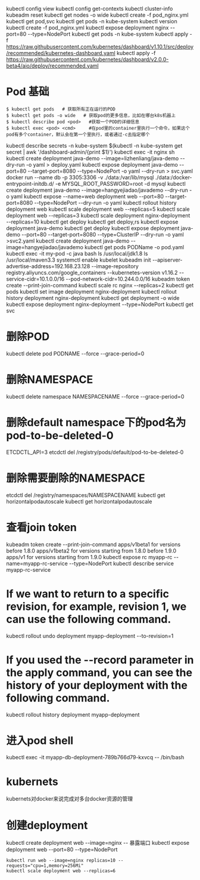 kubectl config view
kubectl config get-contexts
kubectl cluster-info
kubeadm reset
kubectl get nodes -o wide
kubectl create -f pod_nginx.yml 
kubectl get pod,svc
kubectl get pods -n kube-system 
kubectl version
kubectl create -f pod_nginx.yml
kubectl expose deployment nginx --port=80 --type=NodePort
kubectl get pods -n kube-system 
kubectl apply -f  https://raw.githubusercontent.com/kubernetes/dashboard/v1.10.1/src/deploy/recommended/kubernetes-dashboard.yaml
kubectl apply -f https://raw.githubusercontent.com/kubernetes/dashboard/v2.0.0-beta4/aio/deploy/recommended.yaml
# Pod 基础
```
$ kubectl get pods   # 获取所有正在运行的POD
$ kubectl get pods -o wide   # 获取pod的更多信息，比如在哪台k8s机器上
$ kubectl describe pod <pod>   #获取一个POD的详细信息
$ kubectl exec <pod> <cmd>     #在pod里的container里执行一个命令，如果这个pod有多个container，默认会在第一个里执行，或者通过-c去指定哪个   
```
kubectl describe secrets -n kube-system $(kubectl -n kube-system get secret | awk '/dashboard-admin/{print $1}')
kubectl exec -it nginx sh
kubectl create deployment java-demo --image=lizhenliang/java-demo --dry-run -o yaml > deploy.yaml
kubectl expose deployment java-demo --port=80  --target-port=8080 --type=NodePort -o yaml --dry-run > svc.yaml
docker run --name db -p 3305:3306 -v ./data:/var/lib/mysql ./data:/docker-entrypoint-initdb.d/   -e MYSQL_ROOT_PASSWORD=root -d mysql 
kubectl create deployment java-demo --image=hangyejiadao/javademo --dry-run -o yaml
kubectl expose  --name=web  deployment  web --port=80  --target-port=8080 --type=NodePort  --dry-run -o yaml
kubectl rollout history deployment web
kubectl scale deployment web --replicas=5
kubectl scale deployment web --replicas=3
kubectl scale deployment nginx-deployment --replicas=10
kubectl get deploy
kubectl get deploy,rs
kubectl expose deployment  java-demo
kubectl get deploy
kubectl expose deployment java-demo --port=80 --target-port=8080 --type=ClusterIP  --dry-run -o yaml >svc2.yaml
kubectl create deployment java-demo --image=hangyejiadao/javademo
kubectl get pods   PODName  -o pod.yaml
kubectl exec -it my-pod -c java bash
ls /usr/local/jdk1.8
ls /usr/local/maven3.3
systemctl enable kubelet
kubeadm init  --apiserver-advertise-address=192.168.23.128  --image-repository registry.aliyuncs.com/google_containers --kubernetes-version v1.16.2  --service-cidr=10.1.0.0/16 --pod-network-cidr=10.244.0.0/16
kubeadm token create --print-join-command
kubectl scale rc nginx --replicas=2
kubectl get pods
kubectl set image deployment nginx-deployment
kubectl rollout history deployment nginx-deployment 
kubectl get deployment -o wide
kubectl expose deployment nginx-deployment --type=NodePort
kubectl get svc
# 删除POD
kubectl delete pod PODNAME --force --grace-period=0
# 删除NAMESPACE
kubectl delete namespace NAMESPACENAME --force --grace-period=0
# 删除default namespace下的pod名为pod-to-be-deleted-0
ETCDCTL_API=3 etcdctl del /registry/pods/default/pod-to-be-deleted-0
# 删除需要删除的NAMESPACE
etcdctl del /registry/namespaces/NAMESPACENAME
kubectl get horizontalpodautoscale
kubectl get horizontalpodautoscale
# 查看join token
kubeadm token create --print-join-command
apps/v1beta1 for versions before 1.8.0
apps/v1beta2 for versions starting from 1.8.0 before 1.9.0
apps/v1 for versions starting from 1.9.0
kubectl expose rc myapp-rc --name=myapp-rc-service --type=NodePort
kubectl describe service myapp-rc-service



# If we want to return to a specific revision, for example, revision 1, we can use the following command.
kubectl rollout undo deployment myapp-deployment --to-revision=1

# If you used the --record parameter in the apply command, you can see the history of your deployment with the following command.
kubectl rollout history deployment myapp-deployment

# 进入pod shell
kubectl exec -it myapp-db-deployment-789b766d79-kxvcq -- /bin/bash

# kubernets 
kubernets对docker来说完成对多台docker资源的管理


# 创建deployment 
kubectl create deployment web --image=nginx
-- 暴露端口
kubectl expose deployment web --port=80 --type=NodePort 

```
kubectl run web --image=nginx replicas=10 --requests="cpu=1,memory=256Mi"
kubectl scale deployment web --replicas=6


```